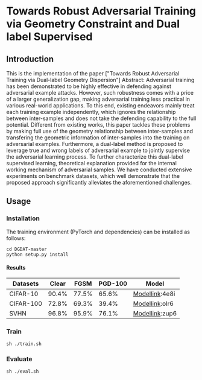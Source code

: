 # Towards Robust Adversarial Training via Geometry Constraint and Dual label Supervised

## Introduction
This is the implementation of the
paper ["Towards Robust Adversarial Training via Dual-label Geometry Dispersion"]
Abstract: Adversarial training has been demonstrated to be highly effective in defending against adversarial example attacks. However, such robustness comes with a price of a larger generalization gap, making adversarial training less practical in various real-world applications. To this end, existing endeavors mainly treat each training example independently, which ignores the relationship between inter-samples and does not take the defending capability to the full potential. Different from existing works, this paper tackles these problems by making full use of the geometry relationship between inter-samples and transfering the geometric information of inter-samples into the training on adversarial examples. Furthermore, a dual-label method is proposed to leverage true and wrong labels of adversarial example to jointly supervise the adversarial learning process. To further characterize this dual-label supervised learning, theoretical explanation provided for the internal working mechanism of adversarial samples. We have conducted extensive experiments on benchmark datasets, which well demonstrate that the proposed approach significantly alleviates the aforementioned challenges.

## Usage
### Installation
The training environment (PyTorch and dependencies) can be installed as follows:
```
cd DGDAT-master
python setup.py install
```

#### Results
| Datasets     | Clear | FGSM   | PGD-100    | Model                                                                 |
| ------------ | ------|--------| -------- | ----------------------------------------------------------              |
| CIFAR-10     | 90.4% | 77.5%  |  65.6%   | [Modellink](https://pan.baidu.com/s/1YY_86kmFSTZaGK2DHD5FFw):4e8i     |
| CIFAR-100    | 72.8% | 69.3%  |  39.4%   | [Modellink](https://pan.baidu.com/s/1-dfhxl-nL4GnLk7L-U7HVg):olr6     | 
| SVHN         | 96.8% | 95.9%  |  76.1%   | [Modellink](https://pan.baidu.com/s/1pmjG4ddW5Ic-NERfDjYxzQ):zup6     |
### Train
```
sh ./train.sh
```
### Evaluate
```
sh ./eval.sh
```
